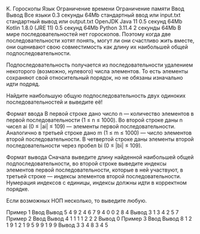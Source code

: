 K. Гороскопы
Язык	Ограничение времени	Ограничение памяти	Ввод	Вывод
Все языки	0.3 секунды	64Mb	стандартный ввод или input.txt	стандартный вывод или output.txt
OpenJDK Java 11	0.5 секунд	64Mb
Kotlin 1.8.0 (JRE 11)	0.5 секунд	64Mb
Python 3.11.4	2 секунды	64Mb
В мире последовательностей нет гороскопов. Поэтому когда две последовательности хотят понять, могут ли они счастливо жить вместе, они оценивают свою совместимость как длину их наибольшей общей подпоследовательности.

Подпоследовательность получается из последовательности удалением некоторого (возможно, нулевого) числа элементов. То есть элементы сохраняют свой относительный порядок, но не обязаны изначально идти подряд.

Найдите наибольшую общую подпоследовательность двух одиноких последовательностей и выведите её!

Формат ввода
В первой строке дано число n — количество элементов в первой последовательности (1 ≤ n ≤ 1000). Во второй строке даны n чисел ai (0 ≤ |ai| ≤ 109) — элементы первой последовательности. Аналогично в третьей строке дано m (1 ≤ m ≤ 1000) — число элементов второй последовательности. В четвертой строке даны элементы второй последовательности через пробел bi (0 ≤ |bi| ≤ 109).

Формат вывода
Сначала выведите длину найденной наибольшей общей подпоследовательности, во второй строке выведите индексы элементов первой последовательности, которые в ней участвуют, в третьей строке — индексы элементов второй последовательности. Нумерация индексов с единицы, индексы должны идти в корректном порядке.

Если возможных НОП несколько, то выведите любую.

Пример 1
Ввод	Вывод
5
4 9 2 4 6
7
9 4 0 0 2 8 4
Вывод
3
1 3 4
2 5 7
Пример 2
Ввод	Вывод
4
1 1 1 1
2
2 2
Вывод
0
Пример 3
Ввод	Вывод
8
1 2 1 9 1 2 1 9
5
9 9 1 9 9
Вывод
3
3 4 8
3 4 5